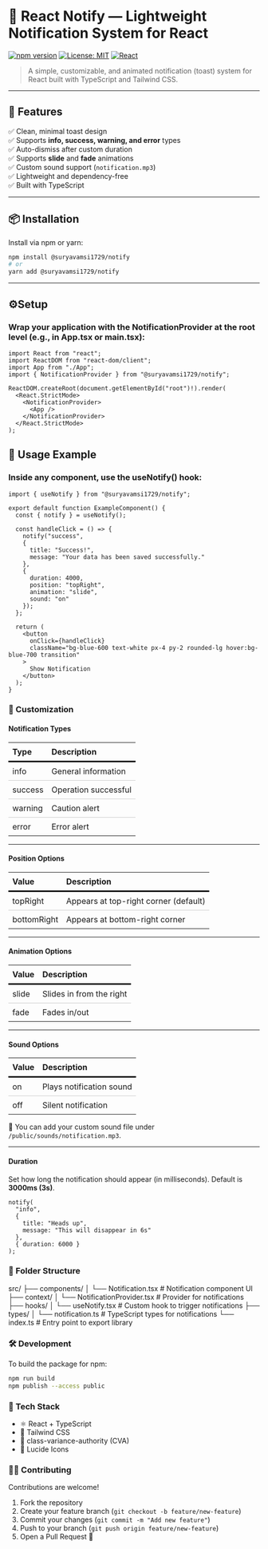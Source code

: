 # 🔔 React Notify — Lightweight Notification System for React

[![npm version](https://img.shields.io/npm/v/@suryavamsi1729/notify.svg?color=brightgreen)](https://www.npmjs.com/package/@suryavamsi1729/notify)
[![License: MIT](https://img.shields.io/badge/License-MIT-blue.svg)](./LICENSE)
[![React](https://img.shields.io/badge/React-%5E17%20|%5E18-blue?logo=react)](https://react.dev)

> A simple, customizable, and animated notification (toast) system for React built with TypeScript and Tailwind CSS.

---

## 🚀 Features

✅ Clean, minimal toast design  
✅ Supports **info, success, warning, and error** types  
✅ Auto-dismiss after custom duration  
✅ Supports **slide** and **fade** animations  
✅ Custom sound support (`notification.mp3`)  
✅ Lightweight and dependency-free  
✅ Built with TypeScript  

---

## 📦 Installation

Install via npm or yarn:

```bash
npm install @suryavamsi1729/notify
# or
yarn add @suryavamsi1729/notify
```
---

## ⚙️Setup

### Wrap your application with the NotificationProvider at the root level (e.g., in App.tsx or main.tsx):

```tsx
import React from "react";
import ReactDOM from "react-dom/client";
import App from "./App";
import { NotificationProvider } from "@suryavamsi1729/notify";

ReactDOM.createRoot(document.getElementById("root")!).render(
  <React.StrictMode>
    <NotificationProvider>
      <App />
    </NotificationProvider>
  </React.StrictMode>
);
```

## 🔔 Usage Example

### Inside any component, use the useNotify() hook:

```tsx
import { useNotify } from "@suryavamsi1729/notify";

export default function ExampleComponent() {
  const { notify } = useNotify();

  const handleClick = () => {
    notify("success", 
    {
      title: "Success!",
      message: "Your data has been saved successfully."
    }, 
    {
      duration: 4000,
      position: "topRight",
      animation: "slide",
      sound: "on"
    });
  };

  return (
    <button
      onClick={handleClick}
      className="bg-blue-600 text-white px-4 py-2 rounded-lg hover:bg-blue-700 transition"
    >
      Show Notification
    </button>
  );
}
```

### 🎨 Customization

#### Notification Types

<table style="border-collapse: collapse; width: 100%;">
  <thead>
    <tr style="border-bottom: 3px solid #000;">
      <th style="text-align: left; padding: 8px;">Type</th>
      <th style="text-align: left; padding: 8px;">Description</th>
    </tr>
  </thead>
  <tbody>
    <tr style="border-bottom: 1px solid #ccc;">
      <td style="padding: 8px;">info</td>
      <td style="padding: 8px;">General information</td>
    </tr>
    <tr style="border-bottom: 1px solid #ccc;">
      <td style="padding: 8px;">success</td>
      <td style="padding: 8px;">Operation successful</td>
    </tr>
    <tr style="border-bottom: 1px solid #ccc;">
      <td style="padding: 8px;">warning</td>
      <td style="padding: 8px;">Caution alert</td>
    </tr>
    <tr>
      <td style="padding: 8px;">error</td>
      <td style="padding: 8px;">Error alert</td>
    </tr>
  </tbody>
</table>

---

#### Position Options

<table style="border-collapse: collapse; width: 100%;">
  <thead>
    <tr style="border-bottom: 3px solid #000;">
      <th style="text-align: left; padding: 8px;">Value</th>
      <th style="text-align: left; padding: 8px;">Description</th>
    </tr>
  </thead>
  <tbody>
    <tr style="border-bottom: 1px solid #ccc;">
      <td style="padding: 8px;">topRight</td>
      <td style="padding: 8px;">Appears at top-right corner (default)</td>
    </tr>
    <tr>
      <td style="padding: 8px;">bottomRight</td>
      <td style="padding: 8px;">Appears at bottom-right corner</td>
    </tr>
  </tbody>
</table>

---

#### Animation Options

<table style="border-collapse: collapse; width: 100%;">
  <thead>
    <tr style="border-bottom: 3px solid #000;">
      <th style="text-align: left; padding: 8px;">Value</th>
      <th style="text-align: left; padding: 8px;">Description</th>
    </tr>
  </thead>
  <tbody>
    <tr style="border-bottom: 1px solid #ccc;">
      <td style="padding: 8px;">slide</td>
      <td style="padding: 8px;">Slides in from the right</td>
    </tr>
    <tr>
      <td style="padding: 8px;">fade</td>
      <td style="padding: 8px;">Fades in/out</td>
    </tr>
  </tbody>
</table>

---

#### Sound Options

<table style="border-collapse: collapse; width: 100%;">
  <thead>
    <tr style="border-bottom: 3px solid #000;">
      <th style="text-align: left; padding: 8px;">Value</th>
      <th style="text-align: left; padding: 8px;">Description</th>
    </tr>
  </thead>
  <tbody>
    <tr style="border-bottom: 1px solid #ccc;">
      <td style="padding: 8px;">on</td>
      <td style="padding: 8px;">Plays notification sound</td>
    </tr>
    <tr>
      <td style="padding: 8px;">off</td>
      <td style="padding: 8px;">Silent notification</td>
    </tr>
  </tbody>
</table>

🔔 You can add your custom sound file under `/public/sounds/notification.mp3`.

---

#### Duration

Set how long the notification should appear (in milliseconds). Default is **3000ms (3s)**.

```tsx
notify(
  "info", 
  { 
    title: "Heads up", 
    message: "This will disappear in 6s" 
  }, 
  { duration: 6000 }
);
```

### 📂 Folder Structure

src/
├── components/
│ └── Notification.tsx # Notification component UI
├── context/
│ └── NotificationProvider.tsx # Provider for notifications
├── hooks/
│ └── useNotify.tsx # Custom hook to trigger notifications
├── types/
│ └── notification.ts # TypeScript types for notifications
└── index.ts # Entry point to export library


### 🛠️ Development

To build the package for npm:

```bash
npm run build
npm publish --access public
```

### 🧠 Tech Stack

- ⚛️ React + TypeScript  
- 🎨 Tailwind CSS  
- 💅 class-variance-authority (CVA)  
- 🧩 Lucide Icons


### 🧑‍💻 Contributing

Contributions are welcome!  

1. Fork the repository  
2. Create your feature branch (`git checkout -b feature/new-feature`)  
3. Commit your changes (`git commit -m "Add new feature"`)  
4. Push to your branch (`git push origin feature/new-feature`)  
5. Open a Pull Request 🎉
